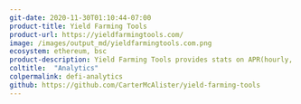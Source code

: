 ```yaml
---
git-date: 2020-11-30T01:10:44-07:00
product-title: Yield Farming Tools
product-url: https://yieldfarmingtools.com/
image: /images/output_md/yieldfarmingtools.com.png
ecosystem: ethereum, bsc
product-description: Yield Farming Tools provides stats on APR(hourly, daily, and weekly) for popular farming pools.
coltitle:  "Analytics"
colpermalink: defi-analytics
github: https://github.com/CarterMcAlister/yield-farming-tools
---
```

